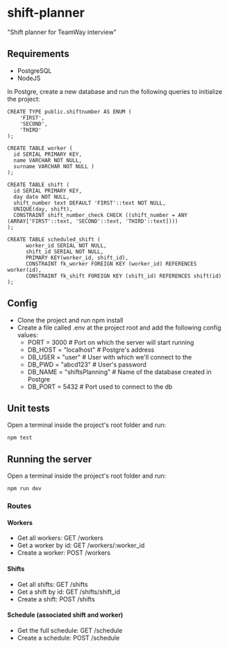 # shift-planner
"Shift planner for TeamWay interview"

## Requirements
- PostgreSQL
- NodeJS

In Postgre, create a new database and run the following queries to initialize the project:
```
CREATE TYPE public.shiftnumber AS ENUM (
    'FIRST',
    'SECOND',
    'THIRD'
);
    
CREATE TABLE worker (
  id SERIAL PRIMARY KEY,
  name VARCHAR NOT NULL,
  surname VARCHAR NOT NULL )
);
      
CREATE TABLE shift (
  id SERIAL PRIMARY KEY,
  day date NOT NULL,
  shift_number text DEFAULT 'FIRST'::text NOT NULL,
  UNIQUE(day, shift),
  CONSTRAINT shift_number_check CHECK ((shift_number = ANY (ARRAY['FIRST'::text, 'SECOND'::text, 'THIRD'::text])))
);

CREATE TABLE scheduled_shift (
      worker_id SERIAL NOT NULL,
      shift_id SERIAL NOT NULL,
      PRIMARY KEY(worker_id, shift_id),
      CONSTRAINT fk_worker FOREIGN KEY (worker_id) REFERENCES worker(id),
      CONSTRAINT fk_shift FOREIGN KEY (shift_id) REFERENCES shift(id)
);
```

## Config
- Clone the project and run npm install
- Create a file called .env at the project root and add the following config values:
  - PORT = 3000 # Port on which the server will start running
  - DB_HOST = "localhost" # Postgre's address
  - DB_USER = "user" # User with which we'll connect to the 
  - DB_PWD = "abcd123" # User's password
  - DB_NAME = "shiftsPlanning" # Name of the database created in Postgre
  - DB_PORT = 5432 # Port used to connect to the db

## Unit tests
Open a terminal inside the project's root folder and run:
```
npm test
```

## Running the server
Open a terminal inside the project's root folder and run:
```
npm run dev
```

### Routes
#### Workers
- Get all workers: GET /workers
- Get a worker by id: GET /workers/:worker_id
- Create a worker: POST /workers

#### Shifts
- Get all shifts: GET /shifts
- Get a shift by id: GET /shifts/shift_id
- Create a shift: POST /shifts

#### Schedule (associated shift and worker)
- Get the full schedule: GET /schedule
- Create a schedule: POST /schedule
